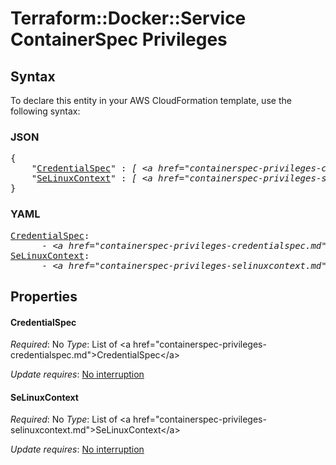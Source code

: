 # Terraform::Docker::Service ContainerSpec Privileges

## Syntax

To declare this entity in your AWS CloudFormation template, use the following syntax:

### JSON

<pre>
{
    "<a href="#credentialspec" title="CredentialSpec">CredentialSpec</a>" : <i>[ &lt;a href=&#34;containerspec-privileges-credentialspec.md&#34;&gt;CredentialSpec&lt;/a&gt;, ... ]</i>,
    "<a href="#selinuxcontext" title="SeLinuxContext">SeLinuxContext</a>" : <i>[ &lt;a href=&#34;containerspec-privileges-selinuxcontext.md&#34;&gt;SeLinuxContext&lt;/a&gt;, ... ]</i>
}
</pre>

### YAML

<pre>
<a href="#credentialspec" title="CredentialSpec">CredentialSpec</a>: <i>
      - &lt;a href=&#34;containerspec-privileges-credentialspec.md&#34;&gt;CredentialSpec&lt;/a&gt;</i>
<a href="#selinuxcontext" title="SeLinuxContext">SeLinuxContext</a>: <i>
      - &lt;a href=&#34;containerspec-privileges-selinuxcontext.md&#34;&gt;SeLinuxContext&lt;/a&gt;</i>
</pre>

## Properties

#### CredentialSpec

_Required_: No
_Type_: List of &lt;a href=&#34;containerspec-privileges-credentialspec.md&#34;&gt;CredentialSpec&lt;/a&gt;

_Update requires_: [No interruption](https://docs.aws.amazon.com/AWSCloudFormation/latest/UserGuide/using-cfn-updating-stacks-update-behaviors.html#update-no-interrupt)

#### SeLinuxContext

_Required_: No
_Type_: List of &lt;a href=&#34;containerspec-privileges-selinuxcontext.md&#34;&gt;SeLinuxContext&lt;/a&gt;

_Update requires_: [No interruption](https://docs.aws.amazon.com/AWSCloudFormation/latest/UserGuide/using-cfn-updating-stacks-update-behaviors.html#update-no-interrupt)

